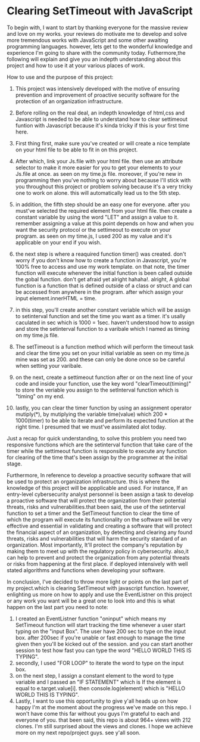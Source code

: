 #  Clearing SetTimeout with JavaScript 

To begin with, I want to start by thanking everyone for the massive review and love on my works. your reviews do motivate me to develop and solve more tremendous works with JavaScript and some other awaiting programming languages. however, lets get to the wonderful knowledge and experience I'm going to share with the community today.
 Futhermore,the following will explain and give you an indepth understanding about this project and how to use it at your various places of work.

How to use and the purpose of this project:

1. This project was intensively developed with the motive of ensuring prevention and improvement of proactive security software for the protection of an organization infrastructure.

2. Before rolling on the real deal, an indepth knowledge of html,css and Javascript is needed to be able to understand how to clear settimeout funtion with Javascript because it's kinda tricky if this is your first time here.

3. First thing first, make sure you've created or will create a nice template on your html file to be able to fit in on this project.

4. After which, link your Js.file with your html file. then use an attribute selector to make it more easier for you to get your elements to your Js.file at once. as seen on my time.js file. moreover, if you're new in programming then you've nothing to worry about because I'll stick with you throughout this project or problem solving because it's a very tricky one to work on alone. this will automatically lead us to the 5th step.

5. in addition, the fifth step should be an easy one for everyone. after you must've selected the required element from your html file. then create a constant variable by using the word "LET" and assign a value to it. remember assigning a value at this point depends on how and when you want the security protocol or the settimeout to execute on your program. as seen on my time.js, I used 200 as my value and it's applicable on your end if you wish.

6. the next step is where a reaquired function timer() was created. don't worry if you don't know how to create a function in Javascript, you're 100% free to access and use my work template. on that note, the timer function will execute whenever the initial function is been called outside the gobal function. don't get afraid yet alright hahaha!. alright, A global function is a function that is defined outside of a class or struct and can be accessed from anywhere in the program. after which assign your input element.innerHTML = time.

7. in this step, you'll create another constant veriable  which will be assign to setinterval function and set the time you want as a timer. it's usally caculated in sec which is 1000 = 1sec. haven't understood how to assign and store the setinterval function to a varibale which I named as timing on my time.js file.

8. The setTimeout is a function method which will perform the timeout task and clear the time you set on your initial variable as seen on my time.js mine was set as 200. and these can only be done once so be careful when setting your varibale.

9. on the next, create a settimeout function after or on the next line of your code and inside your function, use the key word "clearTimeout(timing)" to store the veriable you assign to the setInterval function which is "timing" on my end.
 
10. lastly, you can clear the timer function by using an assignment operator mutiply(*), by mutiplying the variable time(value) which 200 * 1000(timer) to be able to iterate and perform its expected function at the right time. I presumed that we must've assimilated alot today.

Just a recap for quick understanding, to solve this problem you need two responsive functions which are the setinterval function that take care of the timer while the settimeout function is responsible to execute any function for clearing of the time that's been assign by the programmer at the initial stage. 

Furthermore, In reference to develop a proactive security software that will be used to protect an organization infrastructure. this is where the knowledge of this project will be appplicable and used. 
For instance, If an entry-level cybersecurity analyst personnel is been assign a task to develop a proactive software that will protect the organization from their potential threats, risks and vulnerabilities.that been said, the use of the setinterval function to set a timer and the SetTimeout function to clear the time of which the program will execute its functionality on the software will be very effective and essential in validating and creating a software that will protect the financial aspect of an organization, by detecting and clearing any found threats, risks and vulnerabilities that will harm the security standard of an organization. Most importantly, It'll protect the company's  reputation by making them to meet up with the regulatory policy in cybersecurity. also,it can help to prevent and protect the organization from any potential threats or risks from happening at the first place. if deployed intensively with well stated algorithms and functions when developing your software.

In conclusion, I've decided to throw more light or points on the last part of my project.which is clearing SetTimeout with javascript function. however, enlighting us more on how to apply and use the EventListner on this project or any work you want will be a great one to look into and this is what happen on the last part you need to note:

1. I created an EventListner function "oninput" which means my SetTimeout function will start tracking the time whenever a user start typing on the "input Box". The user have 200 sec to type on the input box. after 200sec if you're unable or fast enough to manage the time given then you'll be kicked out of the session. and you can start another session to test how fast you can type the word "HELLO WORLD THIS IS TYPING".
2. secondly, I used "FOR LOOP" to iterate the word to type on the input box.
3. on the next step, I assign a constant element to the word to type variable and I passed an "IF STATEMENT" which is If the element is equal to e.target.value[i]. then console.log(element) which is "HELLO WORLD THIS IS TYPING".
4. Lastly, I want to use this opportunity to give y'all heads up on how happy I'm at the moment about the progress we've made on this repo. I won't have come this far without you guys I'm grateful to each and everyone of you. that been said, this repo is about 964+ views with 212 clones. I'm still surprised about the views and clones. I hope we achieve more on my next repo/project guys. see y'all soon. 







